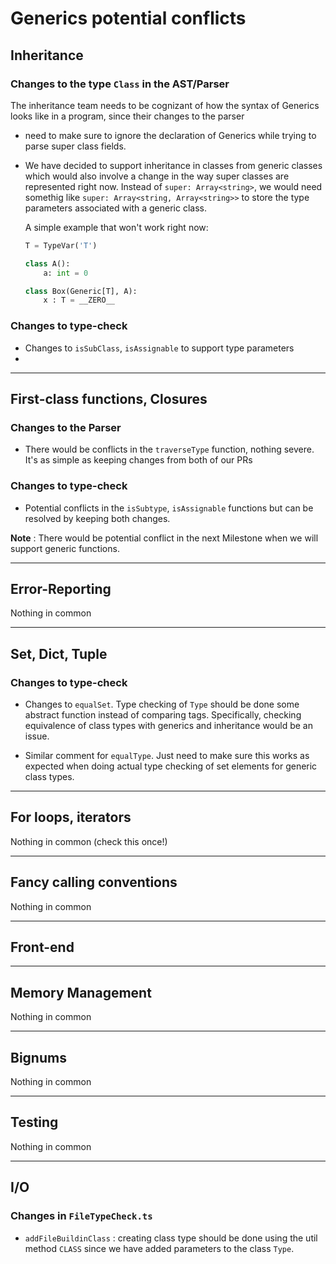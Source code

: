 # Generics potential conflicts

## Inheritance

### Changes to the type `Class` in the AST/Parser

The inheritance team needs to be cognizant of how the syntax of Generics looks like in a program, since their changes to the parser
- need to make sure to ignore the declaration of Generics while trying to parse super class fields.
- We have decided to support inheritance in classes from generic classes which would also involve a change in the way super
  classes are represented right now. Instead of `super: Array<string>`, we would need somethig like `super: Array<string, Array<string>>`
  to store the type parameters associated with a generic class.

  A simple example that won't work right now:
  ```python
  T = TypeVar('T')

  class A():
      a: int = 0

  class Box(Generic[T], A):
      x : T = __ZERO__
  ```

### Changes to type-check

- Changes to `isSubClass`, `isAssignable` to support type parameters
- 

---

## First-class functions, Closures

### Changes to the Parser

- There would be conflicts in the `traverseType` function, nothing severe. It's as simple as keeping changes from both of our PRs

### Changes to type-check
- Potential conflicts in the `isSubtype`, `isAssignable` functions but can be resolved by keeping both changes.

**Note** : There would be potential conflict in the next Milestone when we will support generic functions.

---

## Error-Reporting

Nothing in common

---

## Set, Dict, Tuple

### Changes to type-check

- Changes to `equalSet`. Type checking of `Type` should be done some abstract function instead of comparing tags. Specifically, 
  checking equivalence of class types with generics and inheritance would be an issue.

- Similar comment for `equalType`. Just need to make sure this works as expected when doing actual type checking of set elements for generic class types.

---

## For loops, iterators

Nothing in common (check this once!)

---

## Fancy calling conventions

Nothing in common

---

## Front-end

---

## Memory Management

Nothing in common

---

## Bignums

Nothing in common

---

## Testing

Nothing in common

---

## I/O

### Changes in `FileTypeCheck.ts`

- `addFileBuildinClass` : creating class type should be done using the util method `CLASS` since we have added parameters to the class `Type`.


